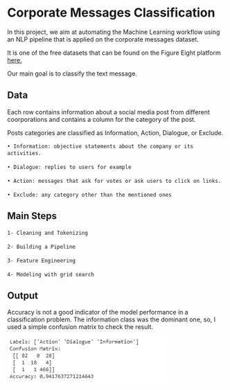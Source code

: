 # Corporate Messages Classification

In this project, we aim at automating the Machine Learning workflow using an NLP pipeline that is applied on the corporate messages dataset.

It is one of the free datasets that can be found on the Figure Eight platform <a href = "https://appen.com/resources/datasets/" >here.</a>

Our main goal is to classify the text message.

## Data

Each row contains information about a social media post from different coorporations and contains a column for the category of the post.

Posts categories are classified as Information, Action, Dialogue, or Exclude.

	• Information: objective statements about the company or its activities.
	
	• Dialogue: replies to users for example
	
	• Action: messages that ask for votes or ask users to click on links.
	
	• Exclude: any category other than the mentioned ones
	
## Main Steps

	1- Cleaning and Tokenizing
	
	2- Building a Pipeline
	
	3- Feature Engineering
	
	4- Modeling with grid search


## Output

Accuracy is not a good indicator of the model performance in a classification problem. The information class was the dominant one, so, I used a simple confusion matrix to check the result.

<img src = 'images/out.PNG' >


